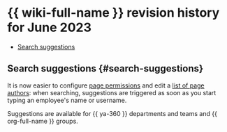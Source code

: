 # {{ wiki-full-name }} revision history for June 2023

* [Search suggestions](#search-suggestions)

## Search suggestions {#search-suggestions}

It is now easier to configure [page permissions](../page-management/access-setup.md) and edit a [list of page authors](../page-management/edit-owner.md): when searching, suggestions are triggered as soon as you start typing an employee's name or username.


Suggestions are available for {{ ya-360 }} departments and teams and {{ org-full-name }} groups.
